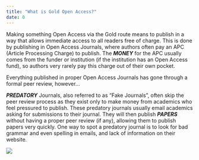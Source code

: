 ```yaml
---
title: "What is Gold Open Access?"
date: 0
---
```


Making something Open Access via the Gold route means to publish in a way that allows immediate access to all readers free of charge. This is done by publishing in Open Access Journals, where authors often pay an APC (Article Processing Charge) to publish. The ***MONEY*** for the APC usually comes from the funder or institution (if the institution has an Open Access fund), so authors very rarely pay this charge out of their own pocket. 

Everything published in proper Open Access Journals has gone through a formal peer review, however... 

***PREDATORY*** Journals, also referred to as “Fake Journals”, often skip the peer review process as they exist only to make money from academics who feel pressured to publish. These predatory journals usually email academics asking for submissions to their journal. They will then publish ***PAPERS*** without having a proper peer review (if any), allowing them to publish papers very quickly. One way to spot a predatory journal is to look for bad grammar and even spelling in emails, and lack of information on their website.

[![](https://img.shields.io/website?label=Look_around_the_room&style=for-the-badge&up_message=Go%21&url=https%3A%2F%2Fdanielroelfs.com)](/gold/look_around_the_room)